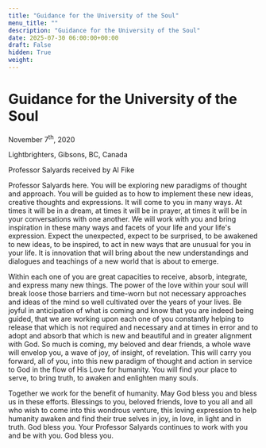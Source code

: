 ```yaml
---
title: "Guidance for the University of the Soul"
menu_title: ""
description: "Guidance for the University of the Soul"
date: 2025-07-30 06:00:00+00:00
draft: False
hidden: True
weight:
---
```

# Guidance for the University of the Soul

November 7<sup>th</sup>, 2020

Lightbrighters, Gibsons, BC, Canada

Professor Salyards received by Al Fike

Professor Salyards here. You will be exploring new paradigms of thought and approach. You will be guided as to how to implement these new ideas, creative thoughts and expressions. It will come to you in many ways. At times it will be in a dream, at times it will be in prayer, at times it will be in your conversations with one another. We will work with you and bring inspiration in these many ways and facets of your life and your life's expression. Expect the unexpected, expect to be surprised, to be awakened to new ideas, to be inspired, to act in new ways that are unusual for you in your life. It is innovation that will bring about the new understandings and dialogues and teachings of a new world that is about to emerge.

Within each one of you are great capacities to receive, absorb, integrate, and express many new things. The power of the love within your soul will break loose those barriers and time-worn but not necessary approaches and ideas of the mind so well cultivated over the years of your lives. Be joyful in anticipation of what is coming and know that you are indeed being guided, that we are working upon each one of you constantly helping to release that which is not required and necessary and at times in error and to adopt and absorb that which is new and beautiful and in greater alignment with God. So much is coming, my beloved and dear friends, a whole wave will envelop you, a wave of joy, of insight, of revelation. This will carry you forward, all of you, into this new paradigm of thought and action in service to God in the flow of His Love for humanity. You will find your place to serve, to bring truth, to awaken and enlighten many souls.

Together we work for the benefit of humanity. May God bless you and bless us in these efforts. Blessings to you, beloved friends, love to you all and all who wish to come into this wondrous venture, this loving expression to help humanity awaken and find their true selves in joy, in love, in light and in truth. God bless you. Your Professor Salyards continues to work with you and be with you. God bless you.
